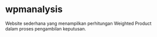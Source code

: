 # wpmanalysis
Website sederhana yang menampilkan perhitungan Weighted Product dalam proses pengambilan keputusan.
